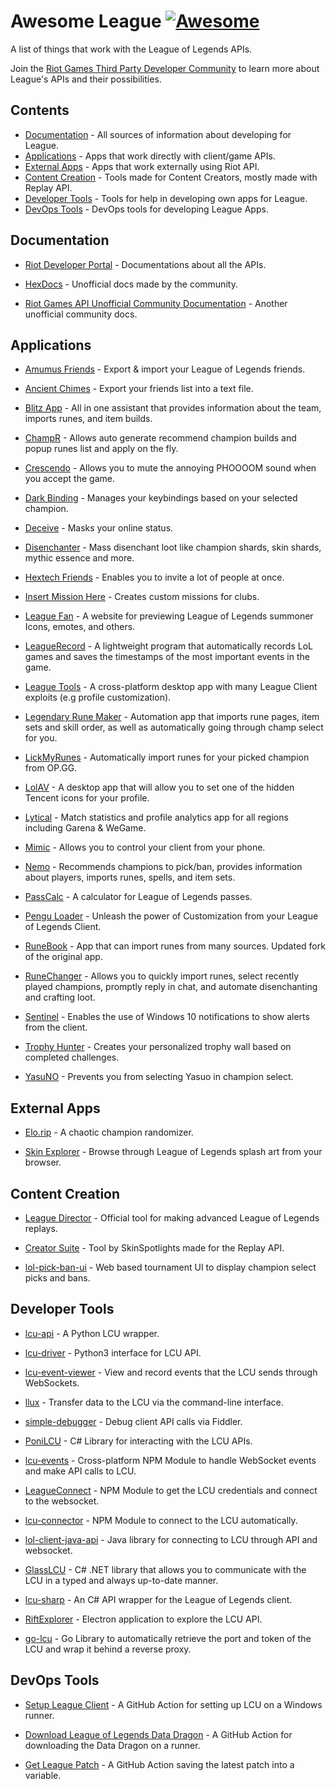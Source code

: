 # Awesome League [![Awesome](https://awesome.re/badge-flat.svg)](https://github.com/sindresorhus/awesome)

A list of things that work with the League of Legends APIs.

Join the [Riot Games Third Party Developer Community](https://discordapp.com/invite/riotgamesdevrel) to learn more about League's APIs and their possibilities.

## Contents

* [Documentation](#documentation) - All sources of information about developing for League.
* [Applications](#applications) - Apps that work directly with client/game APIs.
* [External Apps](#external-apps) - Apps that work externally using Riot API.
* [Content Creation](#content-creation) - Tools made for Content Creators, mostly made with Replay API.
* [Developer Tools](#developer-tools) - Tools for help in developing own apps for League.
* [DevOps Tools](#devops-tools) - DevOps tools for developing League Apps.

## Documentation

* [Riot Developer Portal](https://developer.riotgames.com/docs/lol) - Documentations about all the APIs.

* [HexDocs](https://hextechdocs.dev/) - Unofficial docs made by the community.

* [Riot Games API Unofficial Community Documentation](https://riot-api-libraries.readthedocs.io/en/latest/) - Another unofficial community docs.

## Applications

* [Amumus Friends](https://github.com/rico-vz/Amumus-Friends) - Export & import your League of Legends friends.

* [Ancient Chimes](https://github.com/ulgg/ancient-chimes) - Export your friends list into a text file.

* [Blitz App](https://blitz.gg/) - All in one assistant that provides information about the team, imports runes, and item builds.

* [ChampR](https://github.com/cangzhang/champ-r) - Allows auto generate recommend champion builds and popup runes list and apply on the fly.

* [Crescendo](https://github.com/molenzwiebel/crescendo) - Allows you to mute the annoying PHOOOOM sound when you accept the game.

* [Dark Binding](https://github.com/s-coimbra21/dark-binding-gui) - Manages your keybindings based on your selected champion.

* [Deceive](https://github.com/molenzwiebel/Deceive) - Masks your online status.

* [Disenchanter](https://github.com/marvinscham/disenchanter) - Mass disenchant loot like champion shards, skin shards, mythic essence and more.

* [Hextech Friends](https://hextechfriends.github.io/) - Enables you to invite a lot of people at once.

* [Insert Mission Here](https://github.com/Earleking/2018-Riot-API-Challenge) - Creates custom missions for clubs.

* [League Fan](https://github.com/league-fan/league-fan.github.io) - A website for previewing League of Legends summoner Icons, emotes, and others.

* [LeagueRecord](https://github.com/FFFFFFFXXXXXXX/league_record) - A lightweight program that automatically records LoL games and saves the timestamps of the most important events in the game.

* [League Tools](https://github.com/7rebux/league-tools) - A cross-platform desktop app with many League Client exploits (e.g profile customization).

* [Legendary Rune Maker](https://github.com/pipe01/legendary-rune-maker) - Automation app that imports rune pages, item sets and skill order, as well as automatically going through champ select for you.

* [LickMyRunes](https://github.com/Ponita0/LickMyRunes) - Automatically import runes for your picked champion from OP.GG.

* [LolAV](https://github.com/PixelHir/lolav) - A desktop app that will allow you to set one of the hidden Tencent icons for your profile.

* [Lytical](https://github.com/LyticalApp/Lytical) - Match statistics and profile analytics app for all regions including Garena & WeGame.

* [Mimic](http://mimic.molenzwiebel.xyz/) - Allows you to control your client from your phone.

* [Nemo](https://nemo.gg/) - Recommends champions to pick/ban, provides information about players, imports runes, spells, and item sets.

* [PassCalc](https://github.com/Fumi24/PassCalc) - A calculator for League of Legends passes.

* [Pengu Loader](https://pengu.lol/) - Unleash the power of Customization from your League of Legends Client.

* [RuneBook](https://github.com/Soundofdarkness/RuneBook) - App that can import runes from many sources. Updated fork of the original app.

* [RuneChanger](https://github.com/stirante/RuneChanger) - Allows you to quickly import runes, select recently played champions, promptly reply in chat, and automate disenchanting and crafting loot.

* [Sentinel](https://github.com/molenzwiebel/Sentinel) - Enables the use of Windows 10 notifications to show alerts from the client.

* [Trophy Hunter](https://github.com/TiFu/riot-api-challenge-2018) - Creates your personalized trophy wall based on completed challenges.

* [YasuNO](https://github.com/pseudonym117/YasuNO) - Prevents you from selecting Yasuo in champion select.

## External Apps

* [Elo.rip](https://elo.rip/) - A chaotic champion randomizer.

* [Skin Explorer](https://www.skinexplorer.lol) - Browse through League of Legends splash art from your browser.

## Content Creation

* [League Director](https://github.com/RiotGames/leaguedirector) - Official tool for making advanced League of Legends replays.

* [Creator Suite](https://github.com/SkinSpotlights/CreatorSuite-ReplayAPI) - Tool by SkinSpotlights made for the Replay API.

* [lol-pick-ban-ui](https://github.com/RCVolus/lol-pick-ban-ui) - Web based tournament UI to display champion select picks and bans.

## Developer Tools

* [lcu-api](https://github.com/jjmaldonis/lcu-api) - A Python LCU wrapper.

* [lcu-driver](https://github.com/sousa-andre/lcu-driver) - Python3 interface for LCU API. 

* [lcu-event-viewer](https://github.com/pipe01/lcu-event-viewer) - View and record events that the LCU sends through WebSockets.

* [llux](https://github.com/BlossomiShymae/llux) - Transfer data to the LCU via the command-line interface.

* [simple-debugger](https://github.com/dragitz/simple-debugger) - Debug client API calls via Fiddler.

* [PoniLCU](https://github.com/Ponita0/PoniLCU) - C# Library for interacting with the LCU APIs.

* [lcu-events](https://github.com/Sunney-X/lcu-events) - Cross-platform NPM Module to handle WebSocket events and make API calls to LCU.

* [LeagueConnect](https://github.com/supergrecko/league-connect) - NPM Module to get the LCU credentials and connect to the websocket.

* [lcu-connector](https://github.com/Pupix/lcu-connector) - NPM Module to connect to the LCU automatically.

* [lol-client-java-api](https://github.com/stirante/lol-client-java-api) - Java library for connecting to LCU through API and websocket.

* [GlassLCU](https://github.com/pipe01/GlassLCU) - C# .NET library that allows you to communicate with the LCU in a typed and always up-to-date manner.

* [lcu-sharp](https://github.com/bryanhitc/lcu-sharp) - An C# API wrapper for the League of Legends client.

* [RiftExplorer](https://github.com/Pupix/rift-explorer) - Electron application to explore the LCU API.

* [go-lcu](https://github.com/ImOlli/go-lcu) - Go Library to automatically retrieve the port and token of the LCU and wrap it behind a reverse proxy.

## DevOps Tools

* [Setup League Client](https://github.com/marketplace/actions/setup-league-client) - A GitHub Action for setting up LCU on a Windows runner.

* [Download League of Legends Data Dragon](https://github.com/marketplace/actions/download-league-of-legends-data-dragon) - A GitHub Action for downloading the Data Dragon on a runner.

* [Get League Patch](https://github.com/marvinscham/get-league-patch) - A GitHub Action saving the latest patch into a variable.
